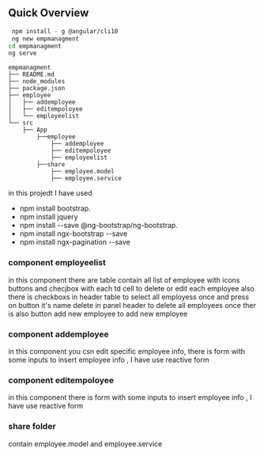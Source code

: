
## Quick Overview

```sh
 npm install - g @angular/cli10
 ng new empmanagment
cd empmanagment
ng serve 
```

```
empmanagment
├── README.md
├── node_modules
├── package.json
├── employee
│   ├── addemployee
│   ├── editempoloyee
│   └── employeelist
└── src
    ├── App
        ├──employee
            ├── addemployee
            ├── editempoloyee
            ├── employeelist
        ├──share
            ├── employee.model
            ├── employee.service
```

in this projedt I have used 
- npm install bootstrap.
- npm install jquery
- npm install --save @ng-bootstrap/ng-bootstrap.
- npm install ngx-bootstrap --save
- npm install ngx-pagination --save


### component employeelist
 in this component there are table  contain all list of employee with icons buttons and checjbox  with each td cell to  delete or edit each employee 
 also there is checkboxs in header table to select all employess once and press on button it's name delete in panel header to delete all employees once
 ther is also button add new employee to add new employee

### component addemployee
  in this component you csn edit specific employee info, there is form with some inputs to insert employee info , I have use reactive form 
### component editempoloyee
  in this component there is form with some inputs to insert employee info , I have use reactive form 

### share folder 
  contain employee.model and employee.service
